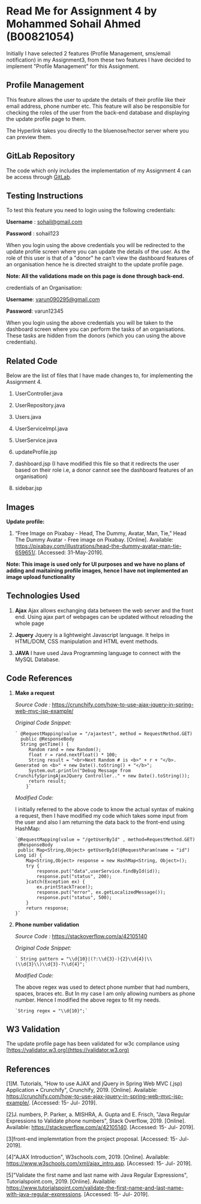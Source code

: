 # Read Me for Assignment 4 by Mohammed Sohail Ahmed (B00821054)

Initially I have selected 2 features (Profile Management, sms/email notification) in my Assignment3, from these two features I have decided to implement "Profile Management" for this Assignment.

## Profile Management

This feature allows the user to update the details of their profile like their email address, phone number etc. This feature will also be responsible for checking the roles of the user from the back-end database and displaying the update profile page to them.

The Hyperlink takes you directly to the bluenose/hector server where you can preview them.

## GitLab Repository

The code which only includes the implementation of my Assignment 4 can be access through [GitLab](https://git.cs.dal.ca/mahagaokar/Group14_TechGoons/edit/Assignment4_Sohail_Mohammed/).

## Testing Instructions

To test this feature you need to login using the following credentials:

**Username** : sohail@gmail.com

**Password** : sohail123

When you login using the above credentials you will be redirected to the update profile screen where you can update the details of the user. As the role of this user is that of a "donor" he can't view the dashboard features of an organisation hence he is directed straight to the update profile page.

**Note: All the validations made on this page is done through back-end.**

credentials of an Organisation:

**Username**: varun090295@gmail.com

**Password**: varun12345

When you login using the above credentials you will be taken to the dashboard screen where you can perform the tasks of an organisations. These tasks are hidden from the donors (which you can using the above credentials).

## Related Code

Below are the list of files that I have made changes to, for implementing the Assignment 4.

1. UserController.java

2. UserRepository.java

3. Users.java

4. UserServiceImpl.java

5. UserService.java

6. updateProfile.jsp

7. dashboard.jsp (I have modified this file so that it redirects the user based on their role i.e, a donor cannot see the dashboard features of an organisation)

8. sidebar.jsp


## Images

**Update profile:**
1. “Free Image on Pixabay - Head, The Dummy, Avatar, Man, Tie,” Head The Dummy Avatar - Free image on Pixabay. [Online]. Available: https://pixabay.com/illustrations/head-the-dummy-avatar-man-tie-659651/. [Accessed: 31-May-2019].

**Note: This image is used only for UI purposes and we have no plans of adding and maitaining profile images, hence I have not implemented an image upload functionality**

## Technologies Used
 1. **Ajax**
   Ajax allows exchanging data between the web server and the front end. Using ajax part of webpages can be updated without reloading the whole page

 2. **Jquery**
    Jquery is a lightweight Javascript language. It helps in HTML/DOM, CSS manipulation and HTML event methods.

 3. **JAVA**
    I have used Java Programming language to connect with the MySQL Database.

## Code References

 1. **Make a request**

    *Source Code :* https://crunchify.com/how-to-use-ajax-jquery-in-spring-web-mvc-jsp-example/


	*Original Code Snippet:*

		` @RequestMapping(value = "/ajaxtest", method = RequestMethod.GET)
          public @ResponseBody
          String getTime() {
             Random rand = new Random();
             float r = rand.nextFloat() * 100;
             String result = "<br>Next Random # is <b>" + r + "</b>. Generated on <b>" + new Date().toString() + "</b>";
             System.out.println("Debug Message from CrunchifySpringAjaxJQuery Controller.." + new Date().toString());
             return result;
            }`

	*Modified Code:*
	
	I initially referred to the above code to know the actual syntax of making a request, then I have modified my code which takes some input from the user and also I am returning the data back to the front-end using HashMap:

	    `@RequestMapping(value = "/getUserById" , method=RequestMethod.GET)
	     @ResponseBody
	     public Map<String,Object> getUserById(@RequestParam(name = "id") Long id) {
		    Map<String,Object> response = new HashMap<String, Object>();
		    try {
			    response.put("data",userService.findById(id));
			    response.put("status", 200);
	    	}catch(Exception ex) {
			    ex.printStackTrace();
			    response.put("error", ex.getLocalizedMessage());
			    response.put("status", 500);
		    }
		    return response;
	    }`

 2. **Phone number validation**

    *Source Code :* https://stackoverflow.com/a/42105140

    *Original Code Snippet:*

		` String pattern = "\\d{10}|(?:\\d{3}-){2}\\d{4}|\\(\\d{3}\\)\\d{3}-?\\d{4}";`

	*Modified Code:*

	The above regex was used to detect phone number that had numbers, spaces, braces etc. But In my case I am only allowing numbers as phone number. Hence I modified the above regex to fit my needs.

	    `String regex = "\\d{10}";`




## W3 Validation
The update profile page has been validated for w3c compilance using [https://validator.w3.org](https://validator.w3.org)


## References

[1]M. Tutorials, "How to use AJAX and jQuery in Spring Web MVC (.jsp) Application • Crunchify", Crunchify, 2019. [Online]. Available: https://crunchify.com/how-to-use-ajax-jquery-in-spring-web-mvc-jsp-example/. [Accessed: 15- Jul- 2019].

[2]J. numbers, P. Parker, a. MISHRA, A. Gupta and E. Frisch, "Java Regular Expressions to Validate phone numbers", Stack Overflow, 2019. [Online]. Available: https://stackoverflow.com/a/42105140. [Accessed: 15- Jul- 2019].

[3]front-end implemntation from the project proposal. [Accessed: 15- Jul- 2019].

[4]"AJAX Introduction", W3schools.com, 2019. [Online]. Available: https://www.w3schools.com/xml/ajax_intro.asp. [Accessed: 15- Jul- 2019].

[5]"Validate the first name and last name with Java Regular Expressions", Tutorialspoint.com, 2019. [Online]. Available: https://www.tutorialspoint.com/validate-the-first-name-and-last-name-with-java-regular-expressions. [Accessed: 15- Jul- 2019].